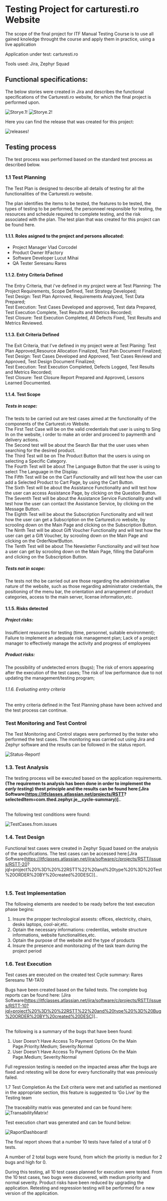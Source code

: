 <h1> Testing Project for carturesti.ro Website </h1>

The scope of the final project for ITF Manual Testing Course is to use all gained knoledge throught the course and apply them in practice, using a live application

Application under test: carturesti.ro

Tools used: Jira, Zephyr Squad

<h2> Functional specifications: </h2>

The below stories were created in Jira and describes the functional  specifications of the Carturesti.ro website, for which the final project is performed upon.

![Storye.1!](/Users/Rares/OneDrive/Dekstop/ProiectFinalTMTA/Storye.1.jpg "Storye.1")
![Storye.2!](/Users/Rares/OneDrive/Dekstop/ProiectFinalTMTA/Storye.2.jpg "Storye.2")

Here you can find the release that was created for this project:

![releases!](/Users/Rares/OneDrive/Dekstop/ProiectFinalTMTA/releases.jpg "releases")

<h2> Testing process</h2>

The test process was performed based on the standard test process as described below.

<h3> 1.1 Test Planning </h3>

The Test Plan is designed to describe all details of testing for all the functionalities of the Carturesti.ro website.

The plan identifies the items to be tested, the features to be tested, the types of testing to be performed, the personneel responsible for testing, the resources 
and schedule required to complete testing, and the risk associated with the plan. The test plan that was created for this project can be found here.

<h4> 1.1.1. Roles asigned to the project and persons allocated: </h4>

<ul>
  <li>Project Manager Vlad Corcodel</li>
  <li>Product Owner ItFactory</li>
  <li>Software Developer Lucut Mihai</li>
  <li>QA Tester Seresanu Rares</li>
</ul>

<h4> 1.1.2. Entry Criteria Defined </h4>

The Entry Criteria, that i've defined in my project were at Test Planning: The Project Requirements, Scope Defined, Test Strategy Developed;<br> Test Design: Test 
Plan Aprroved, Requirements Analyzed, Test Data Prepared;<br> Test Execution: Test Cases Developed and approved, Test data Prepared, Test Execution Complete, Test 
Results and Metrics Recorded;<br> Test Closure: Test Execution Completed, All Defects Fixed, Test Results and Metrics Reviewed.<br> 

<h4> 1.1.3. Exit Criteria Defined </h4>

The Exit Criteria, that I've defined in my project were at Test Planing: Test Plan Approved,Resource Allocation Finalized, Test Paln Document Finalized; <br> Test 
Design:  Test Cases Developed and Approved, Test Cases Reviewd and Approved, Test Design Document Finalized; <br> Test Execution: Test Execution Completed, Defects 
Logged, Test Results and Metrics Recorded;<br> Test Closure: Test Closure Report Prepared and Approved, Lessons Learned Documented. <br>

<h4> 1.1.4. Test Scope </h4>

<h5> Tests in scope: </h5>

The tests to be carried out are test cases aimed at the functionality of the components of the Carturesti.ro Website.<br> The First Test Case will be on the valid 
credentials that user is using to Sing In on the website, i order to make an order and proceed to paymenth and delivery actions. <br>The Second test will be about the 
Search Bar that the user uses when searching for the desired product.<br>The Third Test will be on The Product Button that the users is using on selecting a Specific 
Category.<br> The Fourth Test will be about The Language Button that the user is using to select The Language in the Display. <br> The Fifth Test will be on the Cart 
Functionality and will test how the user can add a Selected Product to Cart Page, by using the Cart Button. <br> The Sixth Test will be about the Assistance 
Functionality and will test how the user can access Assistance Page, by clicking on the Question Button. <br> The Seventh Test will be about the Assistance Service 
Functionality and will test how the user can contact the Assistance Service, by clicking on the Message Button. <br> The Eighth Test will be about the Subscription 
Functionality and will test how the user can get a Subscription on the Carturesti.ro website, by scrooling down on the Main Page and clicking on the Subscription 
Button. <br> The Ninth Test will be about Gift Voucher Functionality and will test how the user can get a Gift Voucher, by scrooling down on the Main Page and clicking 
on the OrderNow!Button. <br> The Tenth Test will be about The Newsletter Functionality and will test how a user can get by scrooling down on the Main Page, filling the 
DataForm and clicking on the Subscription Button.

<h5>  Tests not in scope: </h5>

The tests not tho be carried out are those regarding the administrative nature of the website, such as those regarding administrator credentials, the positioning 
of the menu bar, the orientation and arrangement of product categories, access to the main server, license information,etc.

<h4> 1.1.5. Risks detected </h4>

<h5> Project risks: </h5>

Insufficient resources for testing (time, personnel, suitable environment);
Failure to implement an adequate risk management plan;
Lack of a project manager to effectively manage the activity and progress of employees

<h5> Product risks: </h5>

The possibility of undetected errors (bugs);
The risk of errors appearing after the execution of the test cases;
The risk of low performance due to not updating the management/testing program;

<h6> 1.1.6. Evaluating entry criteria </h6>

The entry criteria defined in the Test Planning phase have been achived and the test process can continue.

<h3> Test Monitoring and Test Control </h3>

The Test Monitoring and Control stages were performed by the tester who performed the test cases. The monitoring was carried out using Jira and Zephyr software 
and the results can be followed in the status report.

![Status-Report!](/Users/Rares/OneDrive/Dekstop/ProiectFinalTMTA/Status-Raport.jpg "Status-Report")

<h3>  1.3. Test Analysis </h3>

The testing process will be executed based on the application requirements.<b> (The requiremen ts analysis has been done in order to implement the <i> early 
testing</i>) thest principle and the results can be found here:[Jira Software(https://itfclasses.atlassian.net/projects/RSTT?
selectedItem=com.thed.zephyr.je__cycle-summary)].</b>. <br><br>

The following test conditions were found: <br>

![TestCases.from.issues](/Users/Rares/OneDrive/Dekstop/ProiectFinalTMTA/TestCases.from.issues.jpg "TestCases.from.issues")

<h3> 1.4. Test Design </h3>

Functional test cases were created in Zephyr Squad based on the analysis of the specifications. The test cases can be accessed here:[Jira 
Software(https://itfclasses.atlassian.net/jira/software/c/projects/RSTT/issues/RSTT-20?
jql=project%20%3D%20%22RSTT%22%20and%20type%20%3D%20Test%20ORDER%20BY%20created%20DESC)].</b>. <br><br>

<h3> 1.5. Test Implementation</h3>

The following elements are needed to be ready before the test execution phase begins:
<ol>
  <li> Insure the propper technological assests: offices, electricity, chairs, desks laptops, cool-air,etc.</li>
  <li> Optain the necessary informations: credentilas, website structure informations, website functionalities,etc. </li>
  <li> Optain the purpose of the website and the type of products </li>
  <li> Insure the presence and monitorazing of the task team during the project period </li>
</ol>

<h3>1.6. Test Execution </h3>

Test cases are executed on the created test Cycle summary: Rares Seresanu TM-TA10

Bugs have been created based on the failed tests. The complete bug reports can be found here: [Jira Software(https://itfclasses.atlassian.net/jira/software/c/projects/RSTT/issues/RSTT-10?jql=project%20%3D%20%22RSTT%22%20and%20type%20%3D%20Bug%20ORDER%20BY%20created%20DESC)].</b>. <br><br>

The following is a summary of the bugs that have been found:
<ol>
  <li> User Doesn't Have Access To Payment Options On the Main Page.Priority:Medium; Severity:Normal </li>
  <li> User Doesn't Have Access To Payment Options On the Main Page.Medium; Severity:Normal </li>
</ol>

Full regression testing is needed on the impacted areas after the bugs are fixed and retesting will be done for every functionality that was previously failed.

1.7 Test Completion
As the Exit criteria were met and satisfied as mentioned in the appropriate section, this feature is suggested to ‘Go Live’ by the Testing team

The traceability matrix was generated and can be found here:
![TransabilityMatrix!](/Users/Rares/OneDrive/Dekstop/ProiectFinalTMTA/TransabilityMatrix.jpg"TransabilityMatrix")

Test execution chart was generated and can be found below: 

![RaportDashboard!](/Users/Rares/OneDrive/Dekstop/ProiectFinalTMTA/RaportDashboard.jpg"RaportDashboard")

The final report shows that a number 10 tests have failed of a total of 0 tests.

A number of 2 total bugs were found, from which the priority is mediun for 2 bugs and high for 0.

During this testing, all 10 test cases planned for execution were tested. From the 10 test cases, two bugs were discovered, with medium priority and normal 
severity. Product risks have been reduced by upgrading the application. Retesting and regression testing will be performed for a new version of the application.
